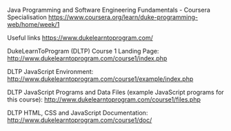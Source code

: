 Java Programming and Software Engineering Fundamentals - Coursera Specialisation
https://www.coursera.org/learn/duke-programming-web/home/week/1

Useful links
https://www.dukelearntoprogram.com/

DukeLearnToProgram (DLTP) Course 1 Landing Page: 
http://www.dukelearntoprogram.com/course1/index.php

DLTP JavaScript Environment: 
http://www.dukelearntoprogram.com/course1/example/index.php

DLTP JavaScript Programs and Data Files (example JavaScript programs for this course): 
http://www.dukelearntoprogram.com/course1/files.php

DLTP HTML, CSS and JavaScript Documentation: 
http://www.dukelearntoprogram.com/course1/doc/